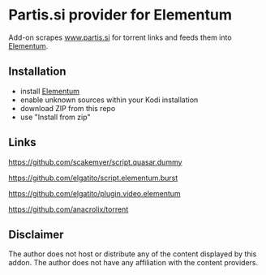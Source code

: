 # Partis.si provider for Elementum

Add-on scrapes www.partis.si for torrent links and feeds them into [Elementum](https://github.com/elgatito/plugin.video.elementum).

## Installation

* install [Elementum](https://github.com/elgatito/plugin.video.elementum)
* enable unknown sources within your Kodi installation
* download ZIP from this repo
* use "Install from zip"

## Links

https://github.com/scakemyer/script.quasar.dummy

https://github.com/elgatito/script.elementum.burst

https://github.com/elgatito/plugin.video.elementum

https://github.com/anacrolix/torrent

## Disclaimer

The author does not host or distribute any of the content displayed by this addon. The author does not have any affiliation with the content providers.